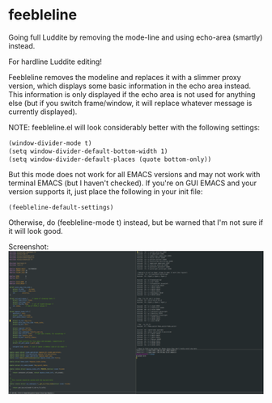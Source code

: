 # feebleline
Going full Luddite by removing the mode-line and using echo-area (smartly) instead.

For hardline Luddite editing!

Feebleline removes the modeline and replaces it with a slimmer proxy
version, which displays some basic information in the echo area
instead.  This information is only displayed if the echo area is not used
for anything else (but if you switch frame/window, it will replace whatever
message is currently displayed).

NOTE:
feebleline.el will look considerably better with the following
settings:

    (window-divider-mode t)
    (setq window-divider-default-bottom-width 1)
    (setq window-divider-default-places (quote bottom-only))

But this mode does not work for all EMACS versions and may not work with
terminal EMACS (but I haven't checked).  If you're on GUI EMACS and your
version supports it, just place the following in your init file:

    (feebleline-default-settings)

Otherwise, do (feebleline-mode t) instead, but be warned that I'm not sure
if it will look good.

Screenshot:
![Alt text](scrot1.png?raw=true "Screenshot1")
